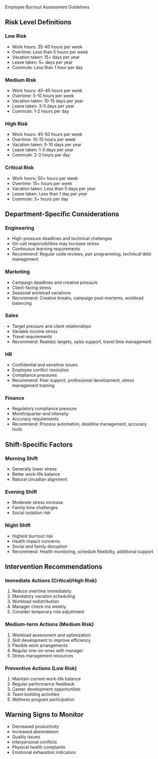 Employee Burnout Assessment Guidelines

## Risk Level Definitions

### Low Risk
- Work hours: 35-40 hours per week
- Overtime: Less than 5 hours per week
- Vacation taken: 15+ days per year
- Leave taken: 5+ days per year
- Commute: Less than 1 hour per day

### Medium Risk
- Work hours: 40-45 hours per week
- Overtime: 5-10 hours per week
- Vacation taken: 10-15 days per year
- Leave taken: 3-5 days per year
- Commute: 1-2 hours per day

### High Risk
- Work hours: 45-50 hours per week
- Overtime: 10-15 hours per week
- Vacation taken: 5-10 days per year
- Leave taken: 1-3 days per year
- Commute: 2-3 hours per day

### Critical Risk
- Work hours: 50+ hours per week
- Overtime: 15+ hours per week
- Vacation taken: Less than 5 days per year
- Leave taken: Less than 1 day per year
- Commute: 3+ hours per day

## Department-Specific Considerations

### Engineering
- High-pressure deadlines and technical challenges
- On-call responsibilities may increase stress
- Continuous learning requirements
- Recommend: Regular code reviews, pair programming, technical debt management

### Marketing
- Campaign deadlines and creative pressure
- Client-facing stress
- Seasonal workload variations
- Recommend: Creative breaks, campaign post-mortems, workload balancing

### Sales
- Target pressure and client relationships
- Variable income stress
- Travel requirements
- Recommend: Realistic targets, sales support, travel time management

### HR
- Confidential and sensitive issues
- Employee conflict resolution
- Compliance pressures
- Recommend: Peer support, professional development, stress management training

### Finance
- Regulatory compliance pressure
- Month/quarter-end intensity
- Accuracy requirements
- Recommend: Process automation, deadline management, accuracy tools

## Shift-Specific Factors

### Morning Shift
- Generally lower stress
- Better work-life balance
- Natural circadian alignment

### Evening Shift
- Moderate stress increase
- Family time challenges
- Social isolation risk

### Night Shift
- Highest burnout risk
- Health impact concerns
- Social and family disruption
- Recommend: Health monitoring, schedule flexibility, additional support

## Intervention Recommendations

### Immediate Actions (Critical/High Risk)
1. Reduce overtime immediately
2. Mandatory vacation scheduling
3. Workload redistribution
4. Manager check-ins weekly
5. Consider temporary role adjustment

### Medium-term Actions (Medium Risk)
1. Workload assessment and optimization
2. Skill development to improve efficiency
3. Flexible work arrangements
4. Regular one-on-ones with manager
5. Stress management resources

### Preventive Actions (Low Risk)
1. Maintain current work-life balance
2. Regular performance feedback
3. Career development opportunities
4. Team building activities
5. Wellness program participation

## Warning Signs to Monitor
- Decreased productivity
- Increased absenteeism
- Quality issues
- Interpersonal conflicts
- Physical health complaints
- Emotional exhaustion indicators
